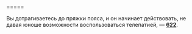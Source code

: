 =====

Вы дотрагиваетесь до пряжки пояса, и он начинает действовать, не давая юноше возможности воспользоваться телепатией, — [**622**](#n_622).

